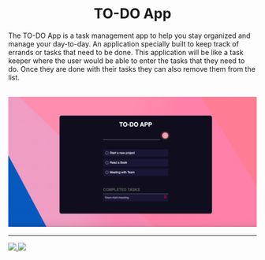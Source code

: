 <h1 align="center">TO-DO App</h1>
<p>
The TO-DO App is a task management app to help you stay organized and manage your day-to-day. An application specially built to keep track of errands or tasks that need to be done. This application will be like a task keeper where the user would be able to enter the tasks that they need to do. Once they are done with their tasks they can also remove them from the list.</p>
<br/>
<img src="todo-app.png" alt="TO DO App" />
<hr/> 

<span>
  <a href="https://www.linkedin.com/in/huma-b" rel="nofollow">
    <img src="https://camo.githubusercontent.com/efa0b787c30b76ef75360a16897edd4b6fbd4e4242ba9b10296c64cc7e2926d4/68747470733a2f2f696d672e736869656c64732e696f2f62616467652f4c696e6b6564496e2d3030373742353f7374796c653d736f6369616c266c6f676f3d6c696e6b6564696e" data-canonical-src="https://img.shields.io/badge/LinkedIn-0077B5?style=social&amp;logo=linkedin" style="max-width: 100%;">
  </a>
 
<a href="https://www.github.com/hummarabashir">
    <img src="https://camo.githubusercontent.com/96028d31264331c4039e5d00fbe6b83e14c24d0f0d048a91292b680694385ca6/68747470733a2f2f696d672e736869656c64732e696f2f62616467652f4769746875622d3030373742353f7374796c653d736f6369616c266c6f676f3d676974687562" data-canonical-src="https://img.shields.io/badge/Github-0077B5?style=social&amp;logo=github" style="max-width: 100%;">
  </a>
</span>
